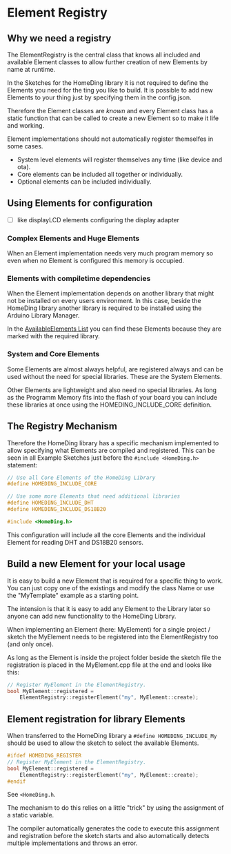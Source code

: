 # Element Registry

## Why we need a registry

The ElementRegistry is the central class that knows all included and available
Element classes to allow further creation of new Elements by name at runtime.

In the Sketches for the HomeDing library it is not required to define the Elements you need for the ting you like to build.
It is possible to add new Elements to your thing just by specifying them in the config.json.

Therefore the Element classes are *known* and every Element class has a static function that can be called to create a new Element
so to make it life and working.

Element implementations should not automatically register themselfes in some cases.

* System level elements will register themselves any time (like device and ota).
* Core elements can be included all together or individually.
* Optional elements can be included individually.

## Using Elements for configuration

- [ ] like displayLCD elements configuring the display adapter

### Complex Elements and Huge Elements

When an Element implementation needs very much program memory so even when no Element is configured this memory is occupied.

### Elements with compiletime dependencies

When the Element implementation depends on another library that might not be installed on every users environment.
In this case, beside the HomeDing library another library is required to be installed using the Arduino Library Manager.

In the [AvailableElements List](availableelements) you can find these Elements because they are marked with the required library.

### System and Core Elements

Some Elements are almost always helpful, are registered always and can be used without the need for special libraries. These are the System Elements.

Other Elements are lightweight and also need no special libraries. As long as the Programm Memory fits into the flash of your board you can include these libraries at once using the HOMEDING_INCLUDE_CORE definition.

## The Registry Mechanism

Therefore the HomeDing library has a specific mechanism implemented to allow specifying what Elements are compiled and registered.
This can be seen in all Example Sketches just before the ```#include <HomeDing.h>``` statement:

```C++
// Use all Core Elements of the HomeDing Library
#define HOMEDING_INCLUDE_CORE

// Use some more Elements that need additional libraries
#define HOMEDING_INCLUDE_DHT
#define HOMEDING_INCLUDE_DS18B20

#include <HomeDing.h>
```

This configuration will include all the core Elements and the individual Element for reading DHT and DS18B20 sensors.

## Build a new Element for your local usage

It is easy to build a new Element that is required for a specific thing to work. You can just copy one of the existings and modify the class Name
or use the "MyTemplate" example as a starting point.

The intension is that it is easy to add any Element to the Library later so anyone can add new functionality to the HomeDing Library.

When implementing an Element (here: MyElement) for a single project / sketch
the MyElement needs to be registered into the ElementRegistry too (and only once).

As long as the Element is inside the project folder beside the sketch file the registration is placed in the
MyElement.cpp file at the end and looks like this:

```CPP
// Register MyElement in the ElementRegistry.
bool MyElement::registered =
    ElementRegistry::registerElement("my", MyElement::create);
```

## Element registration for library Elements

When transferred to the HomeDing library a ```#define HOMEDING_INCLUDE_My``` should be used to allow the sketch to select the available Elements.

```CPP
#ifdef HOMEDING_REGISTER
// Register MyElement in the ElementRegistry.
bool MyElement::registered =
    ElementRegistry::registerElement("my", MyElement::create);
#endif
```

See ```<HomeDing.h```.

The mechanism to do this relies on a little "trick" by using the assignment of a static variable.

The compiler automatically generates the code to execute this assignment and registration before the sketch starts
and also automatically detects multiple implementations and throws an error.
